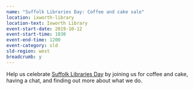 ```yaml
---
name: "Suffolk Libraries Day: Coffee and cake sale"
location: ixworth-library
location-text: Ixworth Library
event-start-date: 2019-10-12
event-start-time: 1030
event-end-time: 1200
event-category: sld
sld-region: west
breadcrumb: y
---
```


Help us celebrate [Suffolk Libraries Day](/suffolk-libraries-day/) by joining us for coffee and cake, having a chat, and finding out more about what we do.
